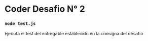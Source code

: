 # Coder Desafio N° 2

### `node test.js`

Ejecuta el test del entregable establecido en la consigna del desafio

